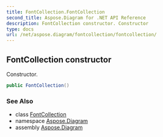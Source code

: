 ```yaml
---
title: FontCollection.FontCollection
second_title: Aspose.Diagram for .NET API Reference
description: FontCollection constructor. Constructor
type: docs
url: /net/aspose.diagram/fontcollection/fontcollection/
---
```

## FontCollection constructor

Constructor.

```csharp
public FontCollection()
```

### See Also

* class [FontCollection](../)
* namespace [Aspose.Diagram](../../fontcollection/)
* assembly [Aspose.Diagram](../../../)


